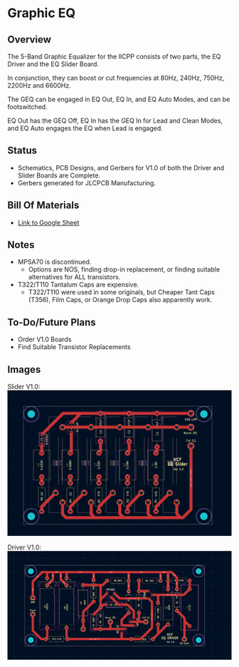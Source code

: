 # Graphic EQ

## Overview
The 5-Band Graphic Equalizer for the IICPP consists of two parts, the EQ Driver and the EQ Slider Board. 

In conjunction, they can boost or cut frequencies at 80Hz, 240Hz, 750Hz, 2200Hz and 6600Hz.

The GEQ can be engaged in EQ Out, EQ In, and EQ Auto Modes, and can be footswitched.

EQ Out has the GEQ Off, EQ In has the GEQ In for Lead and Clean Modes, and EQ Auto engages the EQ when Lead is engaged.

## Status
  - Schematics, PCB Designs, and Gerbers for V1.0 of both the Driver and Slider Boards are Complete.
  - Gerbers generated for JLCPCB Manufacturing.

## Bill Of Materials
  - [Link to Google Sheet](https://docs.google.com/spreadsheets/d/1ZE0vuGfygjLFiTaHai0WybOM6v7LY0qXNIPXHzz1JHo/edit?gid=0#gid=0)

## Notes
  - MPSA70 is discontinued.
    - Options are NOS, finding drop-in replacement, or finding suitable alternatives for ALL transistors.
  - T322/T110 Tantalum Caps are expensive.
    - T322/T110 were used in some originals, but Cheaper Tant Caps (T356), Film Caps, or Orange Drop Caps also apparently work.
    
## To-Do/Future Plans
  - Order V1.0 Boards
  - Find Suitable Transistor Replacements

## Images
Slider V1.0:
![SliderV1.0](../Images/SliderV1.0.png)

Driver V1.0:
![DriverV1.0](../Images/DriverV1.0.png)
